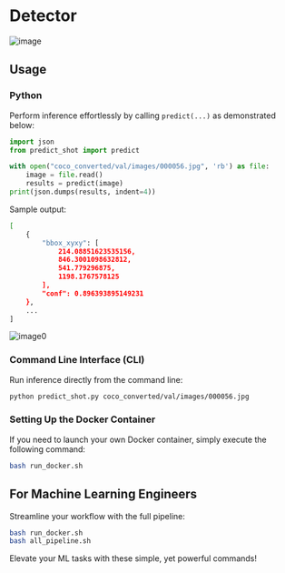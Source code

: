 # Detector

![image](https://github.com/user-attachments/assets/f3bf9b3d-9ca8-4676-8aeb-fcb60796dd1f)


## Usage

### Python

Perform inference effortlessly by calling `predict(...)` as demonstrated below:

```python
import json
from predict_shot import predict

with open("coco_converted/val/images/000056.jpg", 'rb') as file:
    image = file.read()
    results = predict(image)
print(json.dumps(results, indent=4))
```

Sample output:

```bash
[
    {
        "bbox_xyxy": [
            214.08851623535156,
            846.3001098632812,
            541.779296875,
            1198.1767578125
        ],
        "conf": 0.896393895149231
    },
    ...
]
```

![image0](https://github.com/user-attachments/assets/c816a02b-db79-443a-a63f-6e27b9ade279)



### Command Line Interface (CLI)

Run inference directly from the command line:

```bash
python predict_shot.py coco_converted/val/images/000056.jpg
```

### Setting Up the Docker Container

If you need to launch your own Docker container, simply execute the following command:

```bash
bash run_docker.sh
```

## For Machine Learning Engineers

Streamline your workflow with the full pipeline:

```bash
bash run_docker.sh
bash all_pipeline.sh
```

Elevate your ML tasks with these simple, yet powerful commands!
